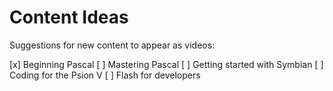 # Content Ideas

Suggestions for new content to appear as videos:

[x] Beginning Pascal
[ ] Mastering Pascal
[ ] Getting started with Symbian
[ ] Coding for the Psion V
[ ] Flash for developers
